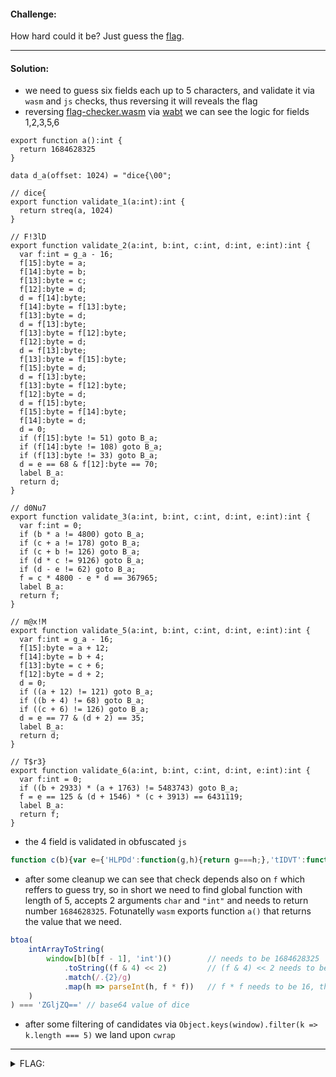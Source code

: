 #### Challenge:

How hard could it be? Just guess the [flag](https://flagle.mc.ax/).

---

#### Solution:

- we need to guess six fields each up to 5 characters, and validate it via `wasm` and `js` checks, thus reversing it will reveals the flag
- reversing [flag-checker.wasm](./flag-checker.wasm ":ignore") via [wabt](https://github.com/WebAssembly/wabt/releases/tag/1.0.24) we can see the logic for fields 1,2,3,5,6


```wasm
export function a():int {
  return 1684628325
}

data d_a(offset: 1024) = "dice{\00";

// dice{
export function validate_1(a:int):int {
  return streq(a, 1024)
}

// F!3lD
export function validate_2(a:int, b:int, c:int, d:int, e:int):int {
  var f:int = g_a - 16;
  f[15]:byte = a;
  f[14]:byte = b;
  f[13]:byte = c;
  f[12]:byte = d;
  d = f[14]:byte;
  f[14]:byte = f[13]:byte;
  f[13]:byte = d;
  d = f[13]:byte;
  f[13]:byte = f[12]:byte;
  f[12]:byte = d;
  d = f[13]:byte;
  f[13]:byte = f[15]:byte;
  f[15]:byte = d;
  d = f[13]:byte;
  f[13]:byte = f[12]:byte;
  f[12]:byte = d;
  d = f[15]:byte;
  f[15]:byte = f[14]:byte;
  f[14]:byte = d;
  d = 0;
  if (f[15]:byte != 51) goto B_a;
  if (f[14]:byte != 108) goto B_a;
  if (f[13]:byte != 33) goto B_a;
  d = e == 68 & f[12]:byte == 70;
  label B_a:
  return d;
}

// d0Nu7
export function validate_3(a:int, b:int, c:int, d:int, e:int):int {
  var f:int = 0;
  if (b * a != 4800) goto B_a;
  if (c + a != 178) goto B_a;
  if (c + b != 126) goto B_a;
  if (d * c != 9126) goto B_a;
  if (d - e != 62) goto B_a;
  f = c * 4800 - e * d == 367965;
  label B_a:
  return f;
}

// m@x!M
export function validate_5(a:int, b:int, c:int, d:int, e:int):int {
  var f:int = g_a - 16;
  f[15]:byte = a + 12;
  f[14]:byte = b + 4;
  f[13]:byte = c + 6;
  f[12]:byte = d + 2;
  d = 0;
  if ((a + 12) != 121) goto B_a;
  if ((b + 4) != 68) goto B_a;
  if ((c + 6) != 126) goto B_a;
  d = e == 77 & (d + 2) == 35;
  label B_a:
  return d;
}

// T$r3}
export function validate_6(a:int, b:int, c:int, d:int, e:int):int {
  var f:int = 0;
  if ((b + 2933) * (a + 1763) != 5483743) goto B_a;
  f = e == 125 & (d + 1546) * (c + 3913) == 6431119;
  label B_a:
  return f;
}

```

- the 4 field is validated in obfuscated `js`

```js
function c(b){var e={'HLPDd':function(g,h){return g===h;},'tIDVT':function(g,h){return g(h);},'QIMdf':function(g,h){return g-h;},'FIzyt':'int','oRXGA':function(g,h){return g<<h;},'AMINk':function(g,h){return g&h;}},f=current_guess;try{let g=e['HLPDd'](btoa(e['tIDVT'](intArrayToString,window[b](b[e['QIMdf'](f,0x26f4+0x1014+-0x3707*0x1)],e['FIzyt'])()['toString'](e['oRXGA'](e['AMINk'](f,-0x1a3*-0x15+0x82e*-0x1+-0x1a2d),0x124d+-0x1aca+0x87f))['match'](/.{2}/g)['map'](h=>parseInt(h,f*f)))),'ZGljZQ==')?-0x1*0x1d45+0x2110+-0x3ca:-0x9*0x295+-0x15*-0x3+0x36*0x6d;}catch{return 0x1b3c+-0xc9*0x2f+-0x19*-0x63;}}
```
- after some cleanup we can see that check depends also on `f` which reffers to guess try, so in short we need to find global function with length of 5, accepts 2 arguments `char` and `"int"` and needs to return number `1684628325`. Fotunatelly `wasm`  exports function `a()` that returns the value that we need.
```js
btoa(
    intArrayToString(
        window[b](b[f - 1], 'int')()        // needs to be 1684628325
            .toString((f & 4) << 2)         // (f & 4) << 2 needs to be 16
            .match(/.{2}/g)
            .map(h => parseInt(h, f * f))   // f * f needs to be 16, thus f = 4
    )
) === 'ZGljZQ==' // base64 value of dice
```
- after some filtering of candidates via `Object.keys(window).filter(k => k.length === 5)` we land upon `cwrap`

---

<details><summary>FLAG:</summary>

```
dice{F!3lDd0Nu7cwrapm@x!MT$r3} 
```

</details>
<br/>
